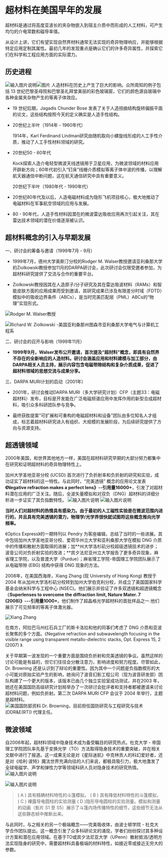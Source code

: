 # 超材料在美国早年的发展

超材料是通过将高度亚波长的夹杂物嵌入到宿主介质中而形成的人工材料，可产生均匀的介电常数和磁导率值。

从设计上讲，它们有望实现自然界材料通常无法实现的奇异物理响应，并能够根据特定应用定制其属性。最初几年的发现重点是确认它们的许多奇异属性，并探索它们在科学和工程应用方面的实际潜力。

## 历史进程
![输入图片说明](/imgs/2025-05-07/vSB8fnoP1LDasEqA.png)![图片](https://mmbiz.qpic.cn/sz_mmbiz_jpg/6YnVLgWh2vwlBibLsYUw6J0UBqzGxQGgC7AVgYJ3XlVibswNqn6ic2oPuc57ntjCMBbklKcibDFkt879maupatbuBw/640?wx_fmt=jpeg&from=appmsg&tp=webp&wxfrom=5&wx_lazy=1)
人造材料在历史上产生了巨大的影响。众所周知的例子包括 13 世纪巴黎圣母院和巴黎圣礼拜堂美丽的彩色玻璃窗，它们的颜色源自玻璃中各种金属夹杂物产生的等离子体效应。

- 19 世纪后期，Jagadis Chunder Bose 发表了关于人造扭曲结构旋转偏振平面的论文，这些结构按照今天的定义确实是人造手性结构。

-   20世纪上半叶（1914年 - 1960年代）
    
    1914年，Karl Ferdinand Lindman研究由随机取向小螺旋线形成的人工手性介质，推动了人工手性材料领域的研究。

-   20世纪50 - 60年代
    
    Kock探索人造介电轻型微波天线透镜用于卫星应用，为微波领域的材料应用开辟新方向；60年代初引入“钉床”线栅介质模拟等离子体中波的传播，以理解航天器通信中断问题，这在航天通信研究中具有重要意义。
    
      
    
    20世纪下半叶（1980年代 - 1990年代）
    
-   20世纪80年代及以后，人造电磁材料成为隐形飞机项目核心，极大地推动了电磁材料在军事航空领域的应用与发展。
    
-   80 - 90年代，人造手性材料因潜在的微波雷达吸收应用再次引起关注，其在雷达技术领域的潜在价值逐渐被认识。

## 超材料概念的引入与早期发展

一、研讨会的筹备与邀请（1999年7月 - 9月）

-   1999年7月，德州大学奥斯汀分校的Rodger M. Walser教授邀请亚利桑那大学的Ziolkowski教授参加11月的DARPA研讨会，此次研讨会仅限受邀者参加，为超材料研究提供了交流与合作的重要平台。

-   Ziolkowski教授因其在人造原子/分子研究及其在雷达吸波材料（RAMs）和智能皮肤方面的应用成果而受到邀请，其研究成果已涉及有限差分时域（FDTD）模拟中的吸收边界条件（ABCs），是当时完美匹配层（PML）ABCs的“物理”实现形式。

![Rodger M. Walser教授](/imgs/2025-05-07/9rgUKR4oSKKXOQ8u.png)

![Richard W. Ziolkowski -美国亚利桑那州图森市亚利桑那大学电气与计算机工程系](/imgs/2025-05-07/cnoDoVt3w97kxisH.png)


二、研讨会的召开与影响（1999年11月）

-   **1999年9月，Walser发布公开邀请，首次提及“超材料”概念，即具有自然界不存在的全新响应的人造材料。研讨会涵盖应用和材料建模与加工部分，由DARPA相关人员主持，展示内容包含电磁带隙结构和复杂介质成果，促进了超材料领域的思想交流与成果分享。**


三、DARPA MURI计划的启动（2001年）

-   2001年，研讨会推动DARPA MURI（多大学研究计划）CFP（主题33：电磁超材料）发布，目标是开发能在广泛电磁频谱应用中发挥作用的新型合成超材料，吸引众多科研团队参与竞争。


-   最终获胜提案“可扩展和可重构的电磁超材料和设备”团队由多位知名人才组成，标志着超材料研究进入有组织、大规模的发展阶段，为后续研究提供了方向与资源支持。

## 超透镜领域

2000年美国，和世界其他地方一样，美国在超材料研究早期的大部分努力都集中在研究和证明超材料的奇异物理特性上。

加州大学圣地亚哥分校 (UCSD) 首次进行了负折射率和负折射的研究和实验，成功证实了超材料的这一特性。与此同时，“完美透镜” 概念的应用论文发表 **《Negative refraction makes a perfect lens》--引用量16000+**，引发了对超材料潜在应用的广泛关注。随后，全波矢量模拟和对双负（DNG）超材料的详细分析进一步证实了其负指数特性。
![输入图片说明](/imgs/2025-05-07/GULrXVPWL9OUesEV.png)
![输入图片说明](/imgs/2025-05-07/BUcmMtpT4eCJmrZz.png)


**当时人们对超材料的热情具有感染力。由于最初的人工磁性实验是在微波范围内进行的，并且具有完美透镜的潜力，物理学/光学界很快就试图将这些概念推向光学频率。**

《Optics Express》的一期特刊以 Pendry 为客座编辑，总结了当时的一些进展。其中包括加州大学圣地亚哥分校、爱荷华州立大学和亚利桑那大学在模拟 DNG 介质中的传播和散射方面取得的进展；加**州大学洛杉矶分校超级透镜技术的进步；波音公司对负折射实验的改进；**宾夕法尼亚州立大学报告了更多奇异现象，麻省理工学院，以及普渡大学（Purdue）；麻省理工学院-帝国理工学院团队展示了从电磁带隙 (EBG) 结构中获得 DNG 现象的方法。

2008年，在美国西海岸，Xiang Zhang (现 University of Hong Kong) 教授于 2004 年从加州大学洛杉矶分校转到加州大学伯克利分校，并成立了美国国家科学基金会纳米科学与工程中心 (NSEC)。他们展示并验证了许多双透镜和超透镜概念《**Superlenses to overcome the diffraction limit, Nature Mater. 7 (2008)》---引用量1000+**。他们制作了超晶格光学超材料的首批样品之一.他们展示了可见频率的等离子体激光器。

![Xiang Zhang](/imgs/2025-05-07/ONocxxPPHVu0682c.png)

在南方，阿拉巴马州红石兵工厂的斯卡洛拉和他的同事们考虑了 DNG 介质和亚波长聚焦的多个方面。《Negative refraction and subwavelength focusing in the visible range using transparent metallo-dielectric stacks, Opt. Express 15, 2 (2007) 》.

关于早期第一波发现的一个重要方面是围绕负折射和完美透镜的争议。虽然这样的讨论可能是有益的，但它们往往会分散注意力，影响进度和努力程度。尽管如此，Dr. Browning 还是认识到了辩论的重要性。因为其中一个问题是负指数楔形的大小可能对原始实验产生的影响，她询问了波音幻影工程公司（现为波音研发部）团队构建了一个更大的版本，该版本已由几个独立实验室成功测试，并在2003 年，她还在美国国防高级研究计划局举办了一次研讨会批评者和支持者都被邀请来讨论超材料问题，例如负折射。第二次 DARPA MURI CFP 会议于 2004 年举行，主题是超材料。
![美国国防部资料 Dr. Browning，目前担任国防研究与工程研究与技术 (DDR&E(RT)) 代理主任。](/imgs/2025-05-07/s6YHnwIv4RuZDwtR.png)




## 微波领域


自2006年起，超材料领域中隐身技术成为备受瞩目的研究热点。杜克大学 - 帝国理工学院团队率先基于变换光学（TO）方法取得隐身技术的重要突破，并在相关文献中进行了报道。这一成果无论是对《星际迷航》中克林贡人的科幻爱好者，还是对《哈利·波特》魔法世界充满向往的人们来说，都极具吸引力，极大地激发了全球电磁学、声学和弹性力学等领域科研人员对隐身技术的研究热情。
![输入图片说明](/imgs/2025-05-07/xA021p5Dhi4bKn1J.png)

![输入图片说明](/imgs/2025-05-07/rngSGjFjqMq2bUI3.png)

> ( A ) 具有精确材料特性的斗篷模拟， 
> ( B ) 具有降低材料特性的斗篷模拟，
>  ( C ) 裸露导电圆柱的实验测量 
>  ( D )隐形导电圆柱的实验测量。模拟和测量的动画（影片 S1 至 S5）展示了斗篷内场传播特性的细节，这些细节无法从这些静态帧中推断出来。

与此同时，与之相关的另一个极端概念——完美吸收体，由波士顿学院 - 杜克大学合作团队提出。这一概念引发了众多科研论文的涌现，学者们纷纷探讨其多种设计方案和潜在应用领域。在基于TO或宾夕法尼亚大学（UPenn）散射抵消/透明方法实现隐身的研究中，需要超材料具备极端的材料特性，如接近零或接近无穷大的参数。
<!--stackedit_data:
eyJoaXN0b3J5IjpbLTIwMjgyMDcxODMsMTk4MDI0NDg4MywtMT
A3OTkyNjM1MSwtMTI2MTMwNjk3MF19
-->
